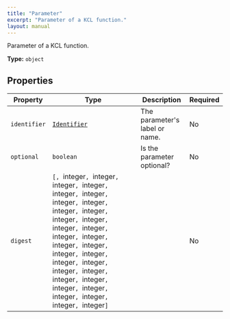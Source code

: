 ```yaml
---
title: "Parameter"
excerpt: "Parameter of a KCL function."
layout: manual
---
```


Parameter of a KCL function.

**Type:** `object`





## Properties

| Property | Type | Description | Required |
|----------|------|-------------|----------|
| `identifier` |[`Identifier`](/docs/kcl/types/Identifier)| The parameter's label or name. | No |
| `optional` |`boolean`| Is the parameter optional? | No |
| `digest` |`[, `integer`, `integer`, `integer`, `integer`, `integer`, `integer`, `integer`, `integer`, `integer`, `integer`, `integer`, `integer`, `integer`, `integer`, `integer`, `integer`, `integer`, `integer`, `integer`, `integer`, `integer`, `integer`, `integer`, `integer`, `integer`, `integer`, `integer`, `integer`, `integer`, `integer`, `integer`, `integer`]`|  | No |


